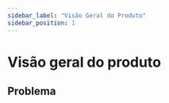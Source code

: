 ```yaml
---
sidebar_label: "Visão Geral do Produto"
sidebar_position: 1
---
```


# Visão geral do produto

## Problema